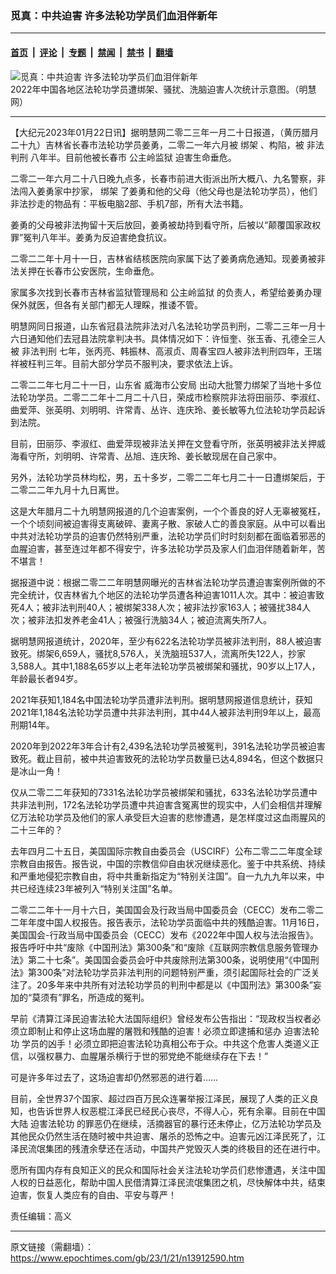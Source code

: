 ### 觅真：中共迫害 许多法轮功学员们血泪伴新年

---

#### [首页](../../../..?n13912590) &nbsp;|&nbsp; [评论](../../../../../epoch-comment?n13912590) &nbsp;|&nbsp; [专题](../../../../../epoch-special?n13912590) &nbsp;|&nbsp; [禁闻](../../../../../epoch-news?n13912590) &nbsp;|&nbsp; [禁书](../../../../../books?n13912590) &nbsp;|&nbsp; [翻墙](https://github.com/gfw-breaker/nogfw/blob/master/README.md?n13912590)


<div><img alt="觅真：中共迫害 许多法轮功学员们血泪伴新年" class="attachment-djy_600_400 size-djy_600_400 wp-post-image" src="https://i.epochtimes.com/assets/uploads/2023/01/id13901743-2023-1-5-mh-persecution-2022-3-600x400.png"/>
<div class="caption">
 2022年中国各地区法轮功学员遭绑架、骚扰、洗脑迫害人次统计示意图。（明慧网）
</div></div><hr/><div class="post_content" id="artbody" itemprop="articleBody">
 <!-- article content begin -->
 <p>
  【大纪元2023年01月22日讯】据明慧网二零二三年一月二十日报道，（黄历腊月二十九）吉林省长春市法轮功学员姜勇，二零二一年六月被
  <ok href="https://www.epochtimes.com/gb/tag/%E7%BB%91%E6%9E%B6.html">
   绑架
  </ok>
  、构陷，被
  <ok href="https://www.epochtimes.com/gb/tag/%E9%9D%9E%E6%B3%95%E5%88%A4%E5%88%91.html">
   非法判刑
  </ok>
  八年半。目前他被长春市
  <ok href="https://www.epochtimes.com/gb/tag/%E5%85%AC%E4%B8%BB%E5%B2%AD%E7%9B%91%E7%8B%B1.html">
   公主岭监狱
  </ok>
  迫害生命垂危。
 </p>
 <p>
  二零二一年六月二十八日晚九点多，长春市前进大街派出所大概八、九名警察，非法闯入姜勇家中抄家，
  <ok href="https://www.epochtimes.com/gb/tag/%E7%BB%91%E6%9E%B6.html">
   绑架
  </ok>
  了姜勇和他的父母（他父母也是法轮功学员），他们非法抄走的物品有：平板电脑2部、手机7部，所有大法书籍。
 </p>
 <p>
  姜勇的父母被非法拘留十天后放回，姜勇被劫持到看守所，后被以“颠覆国家政权罪”冤判八年半。姜勇为反迫害绝食抗议。
 </p>
 <p>
  二零二二年十月十一日，吉林省结核医院向家属下达了姜勇病危通知。现姜勇被非法关押在长春市公安医院，生命垂危。
 </p>
 <p>
  家属多次找到长春市吉林省监狱管理局和
  <ok href="https://www.epochtimes.com/gb/tag/%E5%85%AC%E4%B8%BB%E5%B2%AD%E7%9B%91%E7%8B%B1.html">
   公主岭监狱
  </ok>
  的负责人，希望给姜勇办理保外就医，但各有关部门都无人理睬，推诿不管。
 </p>
 <p>
  明慧网同日报道，山东省冠县法院非法对八名法轮功学员判刑，二零二三年一月十六日通知他们去冠县法院拿判决书。具体情况如下：许恒奎、张玉香、孔德全三人被
  <ok href="https://www.epochtimes.com/gb/tag/%E9%9D%9E%E6%B3%95%E5%88%A4%E5%88%91.html">
   非法判刑
  </ok>
  七年，张丙亮、韩振林、高淑贞、周春宝四人被非法判刑四年，王瑞祥被枉判三年。目前大部分学员不服判决，要求依法上诉。
 </p>
 <p>
  二零二二年七月二十一日，山东省
  <ok href="https://www.epochtimes.com/gb/tag/%E5%A8%81%E6%B5%B7%E5%B8%82%E5%85%AC%E5%AE%89%E5%B1%80.html">
   威海市公安局
  </ok>
  出动大批警力绑架了当地十多位法轮功学员。二零二二年十二月二十八日，荣成市检察院非法将田丽莎、李淑红、曲爱萍、张英明、刘明明、许常青、丛许、连庆玲、姜长敏等九位法轮功学员起诉到法院。
 </p>
 <p>
  目前，田丽莎、李淑红、曲爱萍现被非法关押在文登看守所，张英明被非法关押威海看守所，刘明明、许常青、丛旭、连庆玲、姜长敏现居在自己家中。
 </p>
 <p>
  另外，法轮功学员林均松，男，五十多岁，二零二二年七月二十一日遭绑架后，于二零二二年九月十九日离世。
 </p>
 <p>
  这是大年腊月二十九明慧网报道的几个迫害案例，一个个善良的好人无辜被冤枉，一个个顷刻间被迫害得支离破碎、妻离子散、家破人亡的善良家庭。从中可以看出中共对法轮功学员的迫害仍然特别严重，法轮功学员们时时刻刻都在面临着邪恶的血腥迫害，甚至连过年都不得安宁，许多法轮功学员及家人们血泪伴随着新年，苦不堪言！
 </p>
 <p>
  据报道中说：根据二零二二年明慧网曝光的吉林省法轮功学员遭迫害案例所做的不完全统计，仅吉林省九个地区的法轮功学员遭各种迫害1011人次。其中：被迫害致死4人；被非法判刑40人；被绑架338人次；被非法抄家163人；被骚扰384人次；被非法扣发养老金41人；被强行洗脑34人；被迫流离失所7人。
 </p>
 <p>
  据明慧网报道统计，2020年，至少有622名法轮功学员被非法判刑，88人被迫害致死。绑架6,659人，骚扰8,576人，关洗脑班537人，流离所失122人，抄家3,588人。其中1,188名65岁以上老年法轮功学员被绑架和骚扰，90岁以上17人，年龄最长者94岁。
 </p>
 <p>
  2021年获知1,184名中国法轮功学员遭非法判刑。据明慧网报道信息统计，获知2021年1,184名法轮功学员遭中共非法判刑，其中44人被非法判刑9年以上，最高刑期14年。
 </p>
 <p>
  2020年到2022年3年合计有2,439名法轮功学员被冤判，391名法轮功学员被迫害致死。截止目前，被中共迫害致死的法轮功学员数量已达4,894名，但这个数据只是冰山一角！
 </p>
 <p>
  仅从二零二二年获知的7331名法轮功学员被绑架和骚扰，633名法轮功学员遭中共非法判刑，172名法轮功学员遭中共迫害含冤离世的现实中，人们会相信并理解亿万法轮功学员及他们的家人承受巨大迫害的悲惨遭遇，是怎样度过这血雨腥风的二十三年的？
 </p>
 <p>
  去年四月二十五日，美国国际宗教自由委员会（USCIRF）公布二零二二年度全球宗教自由报告。报告说，中国的宗教信仰自由状况继续恶化。鉴于中共系统、持续和严重地侵犯宗教自由，将中共重新指定为“特别关注国”。自一九九九年以来，中共已经连续23年被列入“特别关注国”名单。
 </p>
 <p>
  二零二二年十一月十六日，美国国会及行政当局中国委员会（CECC）发布二零二二年年度中国人权报告。报告表示，法轮功学员面临中共的残酷迫害。11月16日，美国国会-行政当局中国委员会（CECC）发布《2022年中国人权与法治报告》。报告呼吁中共“废除《中国刑法》第300条”和“废除《互联网宗教信息服务管理办法》第二十七条”。美国国会委员会吁中共废除刑法第300条，说明使用“《中国刑法》第300条”对法轮功学员非法判刑的问题特别严重，须引起国际社会的广泛关注了。20多年来中共所有对法轮功学员的判刑中都是以《中国刑法》第300条”妄加的“莫须有”罪名，所造成的冤判。
 </p>
 <p>
  早前《清算江泽民迫害法轮大法国际组织》曾经发布公告指出：“现政权当权者必须立即制止和停止这场血腥的屠戮和残酷的迫害！必须立即逮捕和惩办
  <ok href="https://www.epochtimes.com/gb/tag/%E8%BF%AB%E5%AE%B3%E6%B3%95%E8%BD%AE%E5%8A%9F.html">
   迫害法轮功
  </ok>
  学员的凶手！必须立即把迫害法轮功真相公布于众。中共这个危害人类道义正信，以强权暴力、血腥屠杀横行于世的邪党绝不能继续存在下去！”
 </p>
 <p>
  可是许多年过去了，这场迫害却仍然邪恶的进行着……
 </p>
 <p>
  目前，全世界37个国家、超过四百万民众连署举报江泽民，展现了人类的正义良知，也告诉世界人权恶棍江泽民已经民心丧尽，不得人心，死有余辜。目前在中国大陆
  <ok href="https://www.epochtimes.com/gb/tag/%E8%BF%AB%E5%AE%B3%E6%B3%95%E8%BD%AE%E5%8A%9F.html">
   迫害法轮功
  </ok>
  的罪恶仍在继续，活摘器官的暴行还未停止，亿万法轮功学员及其他民众仍然生活在随时被中共迫害、屠杀的恐怖之中。迫害元凶江泽民死了，江泽民流氓集团的残渣余孽还在活动，中国共产党毁灭人类的终极目的还在进行中。
 </p>
 <p>
  愿所有国内存有良知正义的民众和国际社会关注法轮功学员们悲惨遭遇，关注中国人权的日益恶化，帮助中国人民借清算江泽民流氓集团之机，尽快解体中共，结束迫害，恢复人类应有的自由、平安与尊严！
 </p>
 <p>
  责任编辑：高义
 </p>
 <!-- article content end -->
 <div id="below_article_ad">
 </div>
</div>


---

原文链接（需翻墙）：https://www.epochtimes.com/gb/23/1/21/n13912590.htm